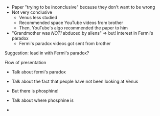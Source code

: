 

* Paper "trying to be inconclusive" because they don't want to be wrong
* Not very conclusive
	* Venus less studied
	* Recommended space YouTube videos from brother
	* Then, YouTube's algo recommended the paper to him
* "Grandmother was _NOT!_ abduced by aliens" => but! interest in Fermi's paradox
	* Fermi's paradox videos got sent from brother 
	
Suggestion: lead in with Fermi's paradox?

Flow of presentation

* Talk about fermi's paradox
* Talk about the fact that people have not been looking at Venus
* But there is phosphine!
* Talk about where phosphine is
 
* 
